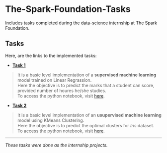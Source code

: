 # The-Spark-Foundation-Tasks
Includes tasks completed during the data-science internship at The Spark Foundation.

## Tasks  

Here, are the links to the implemented tasks:  

* [**Task 1**](./Task1/)  
> It is a basic level implementation of a **supervised machine learning** model trained on Linear Regrassion.  
> Here the objective is to predict the marks that a student can score, provided number of houres he/she studies.  
> To access the python notebook, visit [here](./Task1/task1.ipynb).  

* [**Task 2**](./Task2/)  
> It is a basic level implementation of an **usupervised machine learning** model using KMeans Clustering.  
> Here the objective is to predict the optimal clusters for _Iris_ dataset.  
> To access the python notebook, visit [here](Task2/task2.ipynb).  

---  

_These tasks were done as the internship projects._
